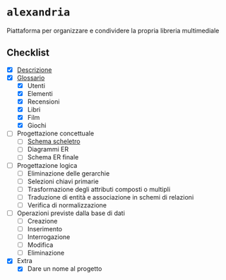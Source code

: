 # `alexandria`

Piattaforma per organizzare e condividere la propria libreria multimediale

## Checklist

- [x] [Descrizione](/descrizione.md)
- [x] [Glossario](/glossario.md)
    - [x] Utenti
    - [x] Elementi
    - [x] Recensioni
    - [x] Libri
    - [x] Film
    - [x] Giochi
- [ ] Progettazione concettuale
    - [ ] [Schema scheletro](/schema-scheletro.drawio)
    - [ ] Diagrammi ER
    - [ ] Schema ER finale    
- [ ] Progettazione logica
    - [ ] Eliminazione delle gerarchie
    - [ ] Selezioni chiavi primarie
    - [ ] Trasformazione degli attributi composti o multipli
    - [ ] Traduzione di entità e associazione in schemi di relazioni
    - [ ] Verifica di normalizzazione
- [ ] Operazioni previste dalla base di dati
    - [ ] Creazione
    - [ ] Inserimento
    - [ ] Interrogazione
    - [ ] Modifica
    - [ ] Eliminazione
- [x] Extra
    - [x] Dare un nome al progetto
